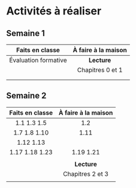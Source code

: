 # Activités à réaliser

## Semaine 1
| Faits en classe        | À faire à la maison    |
|:----------------------:|:----------------------:|
| Évaluation formative   | **Lecture**            |
|                        | Chapitres 0 et 1       |
|                        |                        |
|                        |						  |

## Semaine 2
| Faits en classe        | À faire à la maison
|:----------------------:|:----------------------:|
| 1.1 1.3 1.5            | 1.2                    |
| 1.7 1.8 1.10           | 1.11                   |   
| 1.12 1.13     	     |                        |
| 1.17 1.18 1.23         | 1.19 1.21              |
|                        |                        |
|                        | **Lecture**            |
|                        | Chapitres 2 et 3       |
|                        |                        | 